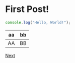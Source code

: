 # First Post!

```javascript
console.log("Hello, World!");
```


| aa | bb |
|--|--|
| AA | BB |

[Next](./?ar=p2)